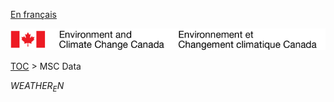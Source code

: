 [En français](geomet-citypage_fr.md)

![ECCC logo](../../img_eccc-logo.png)

[TOC](../geomet-citypage_en.md) > MSC Data


$WEATHER_EN$

